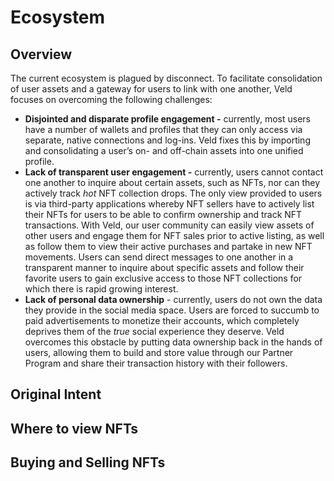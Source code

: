 # Ecosystem

## Overview

The current ecosystem is plagued by disconnect. To facilitate consolidation of user assets and a gateway for users to link with one another, Veld focuses on overcoming the following challenges:

* **Disjointed and disparate profile engagement -** currently, most users have a number of wallets and profiles that they can only access via separate, native connections and log-ins. Veld fixes this by importing and consolidating a user’s on- and off-chain assets into one unified profile.
* **Lack of transparent user engagement -** currently, users cannot contact one another to inquire about certain assets, such as NFTs, nor can they actively track _hot_ NFT collection drops. The only view provided to users is via third-party applications whereby NFT sellers have to actively list their NFTs for users to be able to confirm ownership and track NFT transactions. With Veld, our user community can easily view assets of other users and engage them for NFT sales prior to active listing, as well as follow them to view their active purchases and partake in new NFT movements. Users can send direct messages to one another in a transparent manner to inquire about specific assets and follow their favorite users to gain exclusive access to those NFT collections for which there is rapid growing interest.
* **Lack of personal data ownership** - currently, users do not own the data they provide in the social media space. Users are forced to succumb to paid advertisements to monetize their accounts, which completely deprives them of the _true_ social experience they deserve. Veld overcomes this obstacle by putting data ownership back in the hands of users, allowing them to build and store value through our Partner Program and share their transaction history with their followers.

## Original Intent



## Where to view NFTs



## Buying and Selling NFTs

